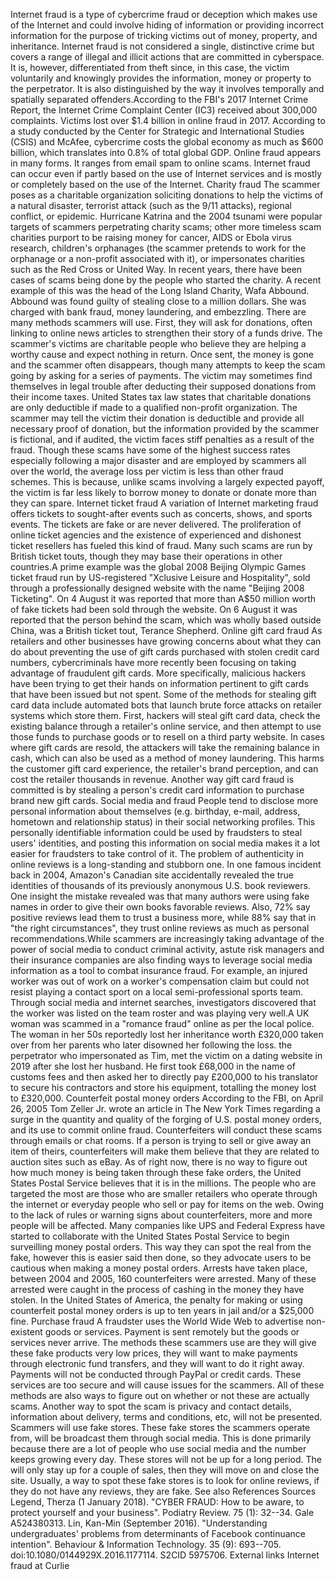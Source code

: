Internet fraud is a type of cybercrime fraud or deception which makes
use of the Internet and could involve hiding of information or providing
incorrect information for the purpose of tricking victims out of money,
property, and inheritance. Internet fraud is not considered a single,
distinctive crime but covers a range of illegal and illicit actions that
are committed in cyberspace. It is, however, differentiated from theft
since, in this case, the victim voluntarily and knowingly provides the
information, money or property to the perpetrator. It is also
distinguished by the way it involves temporally and spatially separated
offenders.According to the FBI\'s 2017 Internet Crime Report, the
Internet Crime Complaint Center (IC3) received about 300,000 complaints.
Victims lost over \$1.4 billion in online fraud in 2017. According to a
study conducted by the Center for Strategic and International Studies
(CSIS) and McAfee, cybercrime costs the global economy as much as \$600
billion, which translates into 0.8% of total global GDP. Online fraud
appears in many forms. It ranges from email spam to online scams.
Internet fraud can occur even if partly based on the use of Internet
services and is mostly or completely based on the use of the Internet.
Charity fraud The scammer poses as a charitable organization soliciting
donations to help the victims of a natural disaster, terrorist attack
(such as the 9/11 attacks), regional conflict, or epidemic. Hurricane
Katrina and the 2004 tsunami were popular targets of scammers
perpetrating charity scams; other more timeless scam charities purport
to be raising money for cancer, AIDS or Ebola virus research,
children\'s orphanages (the scammer pretends to work for the orphanage
or a non-profit associated with it), or impersonates charities such as
the Red Cross or United Way. In recent years, there have been cases of
scams being done by the people who started the charity. A recent example
of this was the head of the Long Island Charity, Wafa Abbound. Abbound
was found guilty of stealing close to a million dollars. She was charged
with bank fraud, money laundering, and embezzling. There are many
methods scammers will use. First, they will ask for donations, often
linking to online news articles to strengthen their story of a funds
drive. The scammer\'s victims are charitable people who believe they are
helping a worthy cause and expect nothing in return. Once sent, the
money is gone and the scammer often disappears, though many attempts to
keep the scam going by asking for a series of payments. The victim may
sometimes find themselves in legal trouble after deducting their
supposed donations from their income taxes. United States tax law states
that charitable donations are only deductible if made to a qualified
non-profit organization. The scammer may tell the victim their donation
is deductible and provide all necessary proof of donation, but the
information provided by the scammer is fictional, and if audited, the
victim faces stiff penalties as a result of the fraud. Though these
scams have some of the highest success rates especially following a
major disaster and are employed by scammers all over the world, the
average loss per victim is less than other fraud schemes. This is
because, unlike scams involving a largely expected payoff, the victim is
far less likely to borrow money to donate or donate more than they can
spare. Internet ticket fraud A variation of Internet marketing fraud
offers tickets to sought-after events such as concerts, shows, and
sports events. The tickets are fake or are never delivered. The
proliferation of online ticket agencies and the existence of experienced
and dishonest ticket resellers has fueled this kind of fraud. Many such
scams are run by British ticket touts, though they may base their
operations in other countries.A prime example was the global 2008
Beijing Olympic Games ticket fraud run by US-registered \"Xclusive
Leisure and Hospitality\", sold through a professionally designed
website with the name \"Beijing 2008 Ticketing\". On 4 August it was
reported that more than A\$50 million worth of fake tickets had been
sold through the website. On 6 August it was reported that the person
behind the scam, which was wholly based outside China, was a British
ticket tout, Terance Shepherd. Online gift card fraud As retailers and
other businesses have growing concerns about what they can do about
preventing the use of gift cards purchased with stolen credit card
numbers, cybercriminals have more recently been focusing on taking
advantage of fraudulent gift cards. More specifically, malicious hackers
have been trying to get their hands on information pertinent to gift
cards that have been issued but not spent. Some of the methods for
stealing gift card data include automated bots that launch brute force
attacks on retailer systems which store them. First, hackers will steal
gift card data, check the existing balance through a retailer\'s online
service, and then attempt to use those funds to purchase goods or to
resell on a third party website. In cases where gift cards are resold,
the attackers will take the remaining balance in cash, which can also be
used as a method of money laundering. This harms the customer gift card
experience, the retailer\'s brand perception, and can cost the retailer
thousands in revenue. Another way gift card fraud is committed is by
stealing a person\'s credit card information to purchase brand new gift
cards. Social media and fraud People tend to disclose more personal
information about themselves (e.g. birthday, e-mail, address, hometown
and relationship status) in their social networking profiles. This
personally identifiable information could be used by fraudsters to steal
users\' identities, and posting this information on social media makes
it a lot easier for fraudsters to take control of it. The problem of
authenticity in online reviews is a long-standing and stubborn one. In
one famous incident back in 2004, Amazon\'s Canadian site accidentally
revealed the true identities of thousands of its previously anonymous
U.S. book reviewers. One insight the mistake revealed was that many
authors were using fake names in order to give their own books favorable
reviews. Also, 72% say positive reviews lead them to trust a business
more, while 88% say that in \"the right circumstances\", they trust
online reviews as much as personal recommendations.While scammers are
increasingly taking advantage of the power of social media to conduct
criminal activity, astute risk managers and their insurance companies
are also finding ways to leverage social media information as a tool to
combat insurance fraud. For example, an injured worker was out of work
on a worker\'s compensation claim but could not resist playing a contact
sport on a local semi-professional sports team. Through social media and
internet searches, investigators discovered that the worker was listed
on the team roster and was playing very well.A UK woman was scammed in a
\"romance fraud\" online as per the local police. The woman in her 50s
reportedly lost her inheritance worth £320,000 taken over from her
parents who later disowned her following the loss. the perpetrator who
impersonated as Tim, met the victim on a dating website in 2019 after
she lost her husband. He first took £68,000 in the name of customs fees
and then asked her to directly pay £200,000 to his translator to secure
his contractors and store his equipment, totalling the money lost to
£320,000. Counterfeit postal money orders According to the FBI, on April
26, 2005 Tom Zeller Jr. wrote an article in The New York Times regarding
a surge in the quantity and quality of the forging of U.S. postal money
orders, and its use to commit online fraud. Counterfeiters will conduct
these scams through emails or chat rooms. If a person is trying to sell
or give away an item of theirs, counterfeiters will make them believe
that they are related to auction sites such as eBay. As of right now,
there is no way to figure out how much money is being taken through
these fake orders, the United States Postal Service believes that it is
in the millions. The people who are targeted the most are those who are
smaller retailers who operate through the internet or everyday people
who sell or pay for items on the web. Owing to the lack of rules or
warning signs about counterfeiters, more and more people will be
affected. Many companies like UPS and Federal Express have started to
collaborate with the United States Postal Service to begin surveilling
money postal orders. This way they can spot the real from the fake,
however this is easier said then done, so they advocate users to be
cautious when making a money postal orders. Arrests have taken place,
between 2004 and 2005, 160 counterfeiters were arrested. Many of these
arrested were caught in the process of cashing in the money they have
stolen. In the United States of America, the penalty for making or using
counterfeit postal money orders is up to ten years in jail and/or a
\$25,000 fine. Purchase fraud A fraudster uses the World Wide Web to
advertise non-existent goods or services. Payment is sent remotely but
the goods or services never arrive. The methods these scammers use are
they will give these fake products very low prices, they will want to
make payments through electronic fund transfers, and they will want to
do it right away. Payments will not be conducted through PayPal or
credit cards. These services are too secure and will cause issues for
the scammers. All of these methods are also ways to figure out on
whether or not these are actually scams. Another way to spot the scam is
privacy and contact details, information about delivery, terms and
conditions, etc, will not be presented. Scammers will use fake stores.
These fake stores the scammers operate from, will be broadcast them
through social media. This is done primarily because there are a lot of
people who use social media and the number keeps growing every day.
These stores will not be up for a long period. The will only stay up for
a couple of sales, then they will move on and close the site. Usually, a
way to spot these fake stores is to look for online reviews, if they do
not have any reviews, they are fake. See also References Sources Legend,
Therza (1 January 2018). \"CYBER FRAUD: How to be aware, to protect
yourself and your business\". Podiatry Review. 75 (1): 32--34. Gale
A524380313. Lin, Kan-Min (September 2016). \"Understanding
undergraduates\' problems from determinants of Facebook continuance
intention\". Behaviour & Information Technology. 35 (9): 693--705.
doi:10.1080/0144929X.2016.1177114. S2CID 5975706. External links
Internet fraud at Curlie
